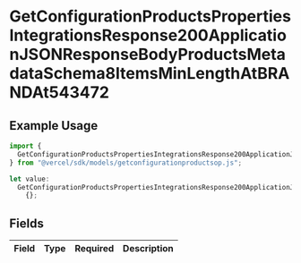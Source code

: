 # GetConfigurationProductsPropertiesIntegrationsResponse200ApplicationJSONResponseBodyProductsMetadataSchema8ItemsMinLengthAtBRANDAt543472

## Example Usage

```typescript
import {
  GetConfigurationProductsPropertiesIntegrationsResponse200ApplicationJSONResponseBodyProductsMetadataSchema8ItemsMinLengthAtBRANDAt543472,
} from "@vercel/sdk/models/getconfigurationproductsop.js";

let value:
  GetConfigurationProductsPropertiesIntegrationsResponse200ApplicationJSONResponseBodyProductsMetadataSchema8ItemsMinLengthAtBRANDAt543472 =
    {};
```

## Fields

| Field       | Type        | Required    | Description |
| ----------- | ----------- | ----------- | ----------- |